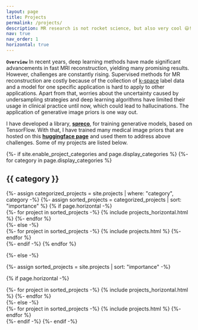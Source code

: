 ```yaml
---
layout: page
title: Projects
permalink: /projects/
description: MR research is not rocket science, but also very cool 😃!
nav: true
nav_order: 1
horizontal: true
---
```

**`Overview`**
In recent years, deep learning methods have made significant advancements in fast MRI reconstruction, yielding many promising results. However, challenges are constantly rising. Supervised methods for MR reconstruction are costly because of the collection of [k-space](https://en.wikipedia.org/wiki/K-space_(magnetic_resonance_imaging)) label data and a model for one specific application is hard to apply to other applications. Apart from that, worries about the uncertainty caused by undersampling strategies and deep learning algorithms have limited their usage in clinical practice until now, which could lead to hallucinations. The application of generative image priors is one way out. 

I have developed a library, **[spreco](https://pypi.org/project/spreco/)**, for training generative models, based on TensorFlow. With that, I have trained many medical image priors that are hosted on this **[huggingface page](https://huggingface.co/Guanxiong/MRI-Image-Priors)** and used them to address above challenges. Some of my projects are listed below.

<!-- pages/projects.md -->
<div class="projects">
{%- if site.enable_project_categories and page.display_categories %}
  <!-- Display categorized projects -->
  {%- for category in page.display_categories %}
  <h2 class="category">{{ category }}</h2>
  {%- assign categorized_projects = site.projects | where: "category", category -%}
  {%- assign sorted_projects = categorized_projects | sort: "importance" %}
  <!-- Generate cards for each project -->
  {% if page.horizontal -%}
  <div class="container">
    <div class="row row-cols-1">
    {%- for project in sorted_projects -%}
      {% include projects_horizontal.html %}
    {%- endfor %}
    </div>
  </div>
  {%- else -%}
  <div class="grid">
    {%- for project in sorted_projects -%}
      {% include projects.html %}
    {%- endfor %}
  </div>
  {%- endif -%}
  {% endfor %}

{%- else -%}
<!-- Display projects without categories -->
  {%- assign sorted_projects = site.projects | sort: "importance" -%}
  <!-- Generate cards for each project -->
  {% if page.horizontal -%}
  <div class="container">
    <div class="row row-cols-1">
    {%- for project in sorted_projects -%}
      {% include projects_horizontal.html %}
    {%- endfor %}
    </div>
  </div>
  {%- else -%}
  <div class="grid">
    {%- for project in sorted_projects -%}
      {% include projects.html %}
    {%- endfor %}
  </div>
  {%- endif -%}
{%- endif -%}
</div>
